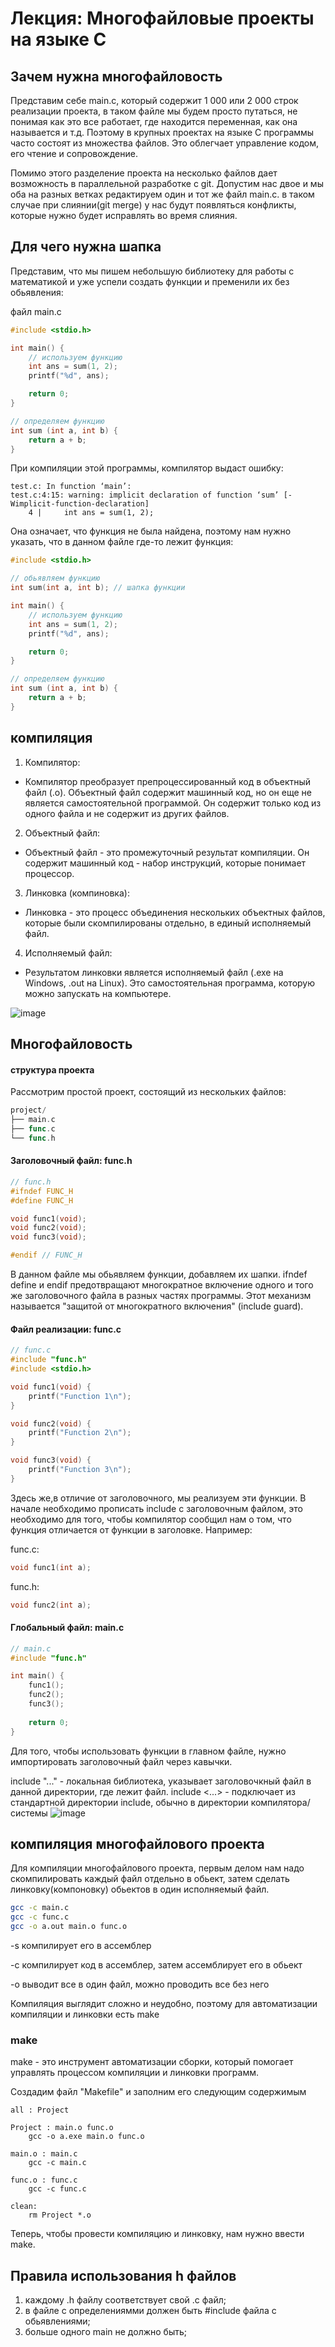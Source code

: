# Лекция: Многофайловые проекты на языке C

## Зачем нужна многофайловость
Представим себе main.c, который содержит 1 000 или 2 000 строк реализации проекта, в таком файле мы будем просто путаться, не понимая как это все работает, где находится переменная, как она называется и т.д. Поэтому в крупных проектах на языке C программы часто состоят из множества файлов. Это облегчает управление кодом, его чтение и сопровождение.

Помимо этого разделение проекта на несколько файлов дает возможность в параллельной разработке с git. Допустим нас двое и мы оба на разных ветках редактируем один и тот же файл main.c. в таком случае при слиянии(git merge) у нас будут появляться конфликты, которые нужно будет исправлять во время слияния.


## Для чего нужна шапка
Представим, что мы пишем небольшую библиотеку для работы с математикой и уже успели создать функции и пременили их без обьявления:

файл main.c
```C
#include <stdio.h>

int main() {
    // используем функцию
    int ans = sum(1, 2);
    printf("%d", ans);

    return 0;
}

// определяем функцию
int sum (int a, int b) {
    return a + b;
}
```
При компиляции этой программы, компилятор выдаст ошибку:
```
test.c: In function ‘main’:
test.c:4:15: warning: implicit declaration of function ‘sum’ [-Wimplicit-function-declaration]
    4 |     int ans = sum(1, 2);
```
Она означает, что функция не была найдена, поэтому нам нужно указать, что в данном файле где-то лежит функция:
```C
#include <stdio.h>

// обьявляем функцию
int sum(int a, int b); // шапка функции

int main() {
    // используем функцию
    int ans = sum(1, 2);
    printf("%d", ans);

    return 0;
}

// определяем функцию
int sum (int a, int b) {
    return a + b;
}
```

## компиляция
1. Компилятор:
  - Компилятор преобразует препроцессированный код в объектный файл (.o). Объектный файл содержит машинный код, но он еще не является самостоятельной программой. Он содержит только код из одного файла и не содержит из других файлов.

2. Объектный файл:

  - Объектный файл - это промежуточный результат компиляции. Он содержит машинный код - набор инструкций, которые понимает процессор.

3. Линковка (компиновка):

  - Линковка - это процесс объединения нескольких объектных файлов, которые были скомпилированы отдельно, в единый исполняемый файл.
4. Исполняемый файл:

  - Результатом линковки является исполняемый файл (.exe на Windows, .out на Linux). Это самостоятельная программа, которую можно запускать на компьютере. 

![image](https://github.com/user-attachments/assets/5a9198cb-7a25-4f08-ad7c-76cec42a9a00)

## Многофайловость
#### структура проекта
Рассмотрим простой проект, состоящий из нескольких файлов:
```go
project/
├── main.c
├── func.c
└── func.h
```

#### Заголовочный файл: func.h
```C
// func.h
#ifndef FUNC_H
#define FUNC_H

void func1(void);
void func2(void);
void func3(void);

#endif // FUNC_H
```
В данном файле мы обьявляем функции, добавляем их шапки.
ifndef define и endif предотвращают многократное включение одного и того же заголовочного файла в разных частях программы. Этот механизм называется "защитой от многократного включения" (include guard).

#### Файл реализации: func.c
```C
// func.c
#include "func.h"
#include <stdio.h>

void func1(void) {
    printf("Function 1\n");
}

void func2(void) {
    printf("Function 2\n");
}

void func3(void) {
    printf("Function 3\n");
}
```
Здесь же,в отличие от заголовочного, мы реализуем эти функции. В начале необходимо прописать include с заголовочным файлом, это необходимо для того, чтобы компилятор сообщил нам о том, что функция отличается от функции в заголовке. Например:

func.c:
```C
void func1(int a);
```

func.h:
```C
void func2(int a);
```

#### Глобальный файл: main.c
```C
// main.c
#include "func.h"

int main() {
    func1();
    func2();
    func3();
    
    return 0;
}
```
Для того, чтобы использовать функции в главном файле, нужно импортировать заголовочный файл через кавычки.

include "..." - локальная библиотека, указывает заголовочкный файл в данной директории, где лежит файл.
include <...> - подключает из стандартной директории include, обычно в директории компилятора/системы
![image](https://github.com/user-attachments/assets/dce3c7e6-fd56-4331-960f-575e883dd414)


## компиляция многофайлового проекта
Для компиляции многофайлового проекта, первым делом нам надо скомпилировать каждый файл отдельно в обьект, затем сделать линковку(компоновку) обьектов в один исполняемый файл.
```bash
gcc -c main.c
gcc -c func.c
gcc -o a.out main.o func.o
```
-s компилирует его в ассемблер

-c компилирует код в ассемблер, затем ассемблирует его в обьект

-o выводит все в один файл, можно проводить все без него


Компиляция выглядит сложно и неудобно, поэтому для автоматизации компиляции и линковки есть make

### make
make - это инструмент автоматизации сборки, который помогает управлять процессом компиляции и линковки программ.

Создадим файл "Makefile" и заполним его следующим содержимым
```make
all : Project

Project : main.o func.o
	gcc -o a.exe main.o func.o

main.o : main.c
	gcc -c main.c

func.o : func.c
	gcc -c func.c

clean:
	rm Project *.o
```
Теперь, чтобы провести компиляцию и линковку, нам нужно ввести make.

## Правила использования h файлов
1. каждому .h файлу соответствует свой .с файл;
2. в файле с определениямми должен быть #include файла с обьявлениями;
3. больше одного main не должно быть;
